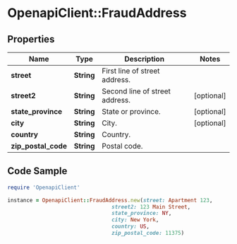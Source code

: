 # OpenapiClient::FraudAddress

## Properties

Name | Type | Description | Notes
------------ | ------------- | ------------- | -------------
**street** | **String** | First line of street address. | 
**street2** | **String** | Second line of street address. | [optional] 
**state_province** | **String** | State or province. | [optional] 
**city** | **String** | City. | [optional] 
**country** | **String** | Country. | 
**zip_postal_code** | **String** | Postal code. | 

## Code Sample

```ruby
require 'OpenapiClient'

instance = OpenapiClient::FraudAddress.new(street: Apartment 123,
                                 street2: 123 Main Street,
                                 state_province: NY,
                                 city: New York,
                                 country: US,
                                 zip_postal_code: 11375)
```


